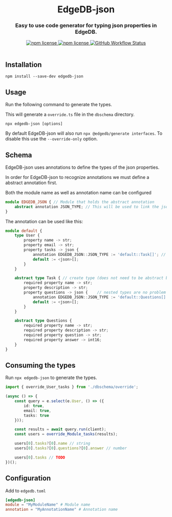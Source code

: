 <div align="center">
	<h1>EdgeDB-json</h1>
	<h3>Easy to use code generator for typing json properties in EdgeDB.</h3>
	<a href="https://www.npmjs.com/package/edgedb-json">
		<img alt="npm license" src="https://img.shields.io/npm/l/edgedb-json">
	</a>
	<a href="https://www.npmjs.com/package/edgedb-json">
		<img alt="npm license" src="https://img.shields.io/npm/v/edgedb-json">
	</a>
	<a href="https://www.npmjs.com/package/edgedb-json">
		<img alt="GitHub Workflow Status" src="https://img.shields.io/github/actions/workflow/status/mc-0bit/edgedb-json/main.yml">
	</a>
</div>

<br>

## Installation

```
npm install --save-dev edgedb-json
```

## Usage

Run the following command to generate the types.

This will generate a `override.ts` file in the `dbschema` directory.

```
npx edgedb-json [options]
```

By default EdgeDB-json will also run `npx @edgedb/generate interfaces`. To disable this use the `--override-only` option.

## Schema

EdgeDB-json uses annotations to define the types of the json properties.

In order for EdgeDB-json to recognize annotations we must define a abstract annotation first.

Both the module name as well as annotation name can be configured

```ts
module EDGEDB_JSON { // Module that holds the abstract annotation
    abstract annotation JSON_TYPE; // This will be used to link the json property to a type
}
```

The annotation can be used like this:

```ts
module default {
    type User {
        property name -> str;
        property email -> str;
        property tasks -> json {
            annotation EDGEDB_JSON::JSON_TYPE := 'default::Task[]'; // Needs to directly reference the type in the style of `module::type` // Add [] at the end to make it behave like a link
            default := <json>[];
        }
    }

    abstract type Task { // create type (does not need to be abstract but helps to differentiate between types)
        required property name -> str;
        property description -> str;
        property questions -> json {    // nested types are no problem as well
            annotation EDGEDB_JSON::JSON_TYPE := 'default::Questions[]';
            default := <json>[];
        }
    }

    abstract type Questions {
        required property name -> str;
        required property description -> str;
        required property question -> str;
        required property answer -> int16;
    }
}
```

## Consuming the types

Run `npx edgedb-json` to generate the types.

```ts
import { override_User_tasks } from './dbschema/override';

(async () => {
	const query = e.select(e.User, () => ({
		id: true,
		email: true,
		tasks: true
	}));

	const results = await query.run(client);
	const users = override_Module_tasks(results);

    users[0].tasks?[0].name // string
    users[0].tasks?[0].questions?[0].answer // number

    users[0].tasks // TODO
})();
```

## Configuration

Add to `edgedb.toml`

```toml
[edgedb-json]
module = "MyModuleName" # Module name
annotation = "MyAnnotationName" # Annotation name
```
